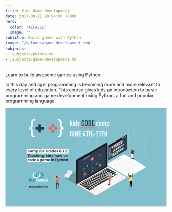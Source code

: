 ```yaml
---
title: Kids Game Development
date: 2017-09-11 20:04:00 +0000
hero:
  color: "#1C425D"
  image: ''
subtitle: Build games with Python
image: "/uploads/game-development.svg"
subjects:
- _subjects/python.md
- _subjects/game-development.md
---
```

Learn to build awesome games using Python.

In this day and age, programming is becoming more and more relevant to every level of education. This course gives kids an introduction to basic programming and game development using Python, a fun and popular programming language.

![Python for Kids](/uploads/python-kids-logo.jpg "Python for Kids")
